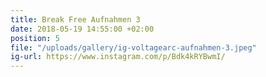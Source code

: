 ```yaml
---
title: Break Free Aufnahmen 3
date: 2018-05-19 14:55:00 +02:00
position: 5
file: "/uploads/gallery/ig-voltagearc-aufnahmen-3.jpeg"
ig-url: https://www.instagram.com/p/Bdk4kRYBwmI/
---
```


